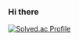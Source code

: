 ### Hi there

[![Solved.ac Profile](http://mazassumnida.wtf/api/v2/generate_badge?boj=fabula)](https://solved.ac/fabula/)

<!--
**Blank-Fabula/Blank-Fabula** is a ✨ _special_ ✨ repository because its `README.md` (this file) appears on your GitHub profile.

Here are some ideas to get you started:

- 🔭 I’m currently working on ...
- 🌱 I’m currently learning ...
- 👯 I’m looking to collaborate on ...
- 🤔 I’m looking for help with ...
- 💬 Ask me about ...
- 📫 How to reach me: ...
- 😄 Pronouns: ...
- ⚡ Fun fact: ...
-->
